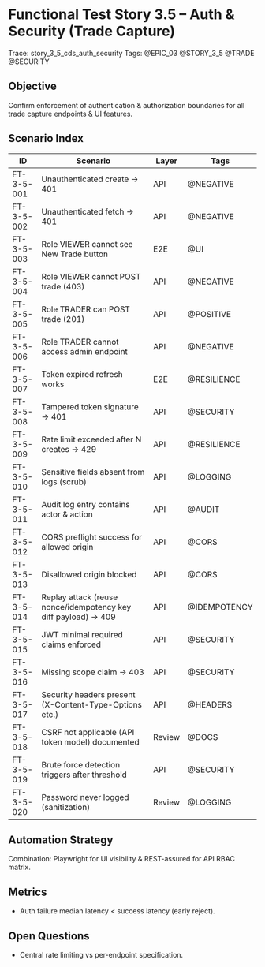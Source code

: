 # Functional Test Story 3.5 – Auth & Security (Trade Capture)

Trace: story_3_5_cds_auth_security
Tags: @EPIC_03 @STORY_3_5 @TRADE @SECURITY

## Objective
Confirm enforcement of authentication & authorization boundaries for all trade capture endpoints & UI features.

## Scenario Index
| ID | Scenario | Layer | Tags |
|----|----------|-------|------|
| FT-3-5-001 | Unauthenticated create -> 401 | API | @NEGATIVE |
| FT-3-5-002 | Unauthenticated fetch -> 401 | API | @NEGATIVE |
| FT-3-5-003 | Role VIEWER cannot see New Trade button | E2E | @UI |
| FT-3-5-004 | Role VIEWER cannot POST trade (403) | API | @NEGATIVE |
| FT-3-5-005 | Role TRADER can POST trade (201) | API | @POSITIVE |
| FT-3-5-006 | Role TRADER cannot access admin endpoint | API | @NEGATIVE |
| FT-3-5-007 | Token expired refresh works | E2E | @RESILIENCE |
| FT-3-5-008 | Tampered token signature -> 401 | API | @SECURITY |
| FT-3-5-009 | Rate limit exceeded after N creates -> 429 | API | @RESILIENCE |
| FT-3-5-010 | Sensitive fields absent from logs (scrub) | API | @LOGGING |
| FT-3-5-011 | Audit log entry contains actor & action | API | @AUDIT |
| FT-3-5-012 | CORS preflight success for allowed origin | API | @CORS |
| FT-3-5-013 | Disallowed origin blocked | API | @CORS |
| FT-3-5-014 | Replay attack (reuse nonce/idempotency key diff payload) -> 409 | API | @IDEMPOTENCY |
| FT-3-5-015 | JWT minimal required claims enforced | API | @SECURITY |
| FT-3-5-016 | Missing scope claim -> 403 | API | @SECURITY |
| FT-3-5-017 | Security headers present (X-Content-Type-Options etc.) | API | @HEADERS |
| FT-3-5-018 | CSRF not applicable (API token model) documented | Review | @DOCS |
| FT-3-5-019 | Brute force detection triggers after threshold | API | @SECURITY |
| FT-3-5-020 | Password never logged (sanitization) | Review | @LOGGING |

## Automation Strategy
Combination: Playwright for UI visibility & REST-assured for API RBAC matrix.

## Metrics
- Auth failure median latency < success latency (early reject).

## Open Questions
- Central rate limiting vs per-endpoint specification.
